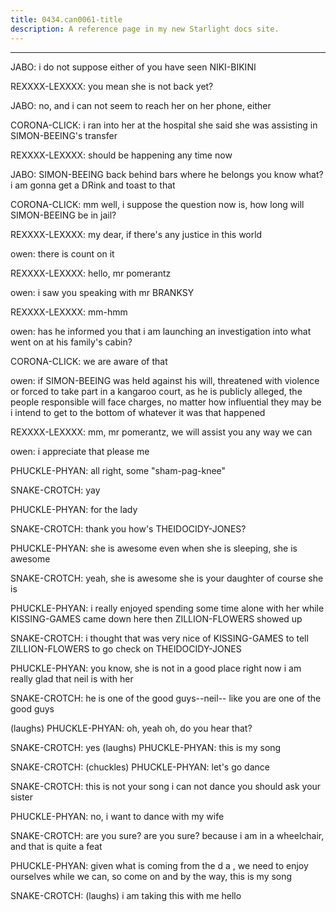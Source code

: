 ```yaml
---
title: 0434.can0061-title
description: A reference page in my new Starlight docs site.
---
```

----- 
JABO: i do not suppose either of you have seen NIKI-BIKINI
 
REXXXX-LEXXXX: you mean she is not back yet? 
 
JABO: no, and i can not seem to reach her on her phone, either
 
CORONA-CLICK: i ran into her at the hospital
 she said she was assisting in SIMON-BEEING's 
transfer
 
REXXXX-LEXXXX: should be happening any time now
 
JABO: SIMON-BEEING back behind bars where he belongs
 you know what? 
 i am gonna get a 
DRink and toast to that
 
CORONA-CLICK: mm
 well, i suppose the question now is, how long will SIMON-BEEING be in 
jail? 
 
REXXXX-LEXXXX: my dear, if there's any justice in this world


 
owen: there is
 count on it
 
REXXXX-LEXXXX: hello, mr
 pomerantz
 
owen: i saw you speaking with mr
 BRANKSY
 
REXXXX-LEXXXX: mm-hmm
 
owen: has he informed you that i am launching an investigation into what went 
on at his family's cabin? 
 
CORONA-CLICK: we are aware of that
 
owen: if SIMON-BEEING was held against his will, threatened with violence or forced 
to take part in a kangaroo court, as he is publicly alleged, the people 
responsible will face charges, no matter how influential they may be
 i intend 
to get to the bottom of whatever it was that happened
 
REXXXX-LEXXXX: mm, mr
 pomerantz, we will assist you any way we can
 
owen: i appreciate that
 please me
 
PHUCKLE-PHYAN: all right, some "sham-pag-knee"


 
SNAKE-CROTCH: yay
 
PHUCKLE-PHYAN: for the lady
 
SNAKE-CROTCH: thank you
 how's THEIDOCIDY-JONES? 
 
PHUCKLE-PHYAN: she is awesome
 even when she is sleeping, she is awesome
 
SNAKE-CROTCH: yeah, she is awesome
 she is your daughter
 of course she is
 
PHUCKLE-PHYAN: i really enjoyed spending some time alone with her while KISSING-GAMES came 
down here
 then ZILLION-FLOWERS showed up
 
SNAKE-CROTCH: i thought that was very nice of KISSING-GAMES to tell ZILLION-FLOWERS to go check on 
THEIDOCIDY-JONES
 
PHUCKLE-PHYAN: you know, she is not in a good place right now
 i am really glad that 
neil is with her
 
SNAKE-CROTCH: he is one of the good guys--neil-- like you are one of the good guys
 
(laughs) 
PHUCKLE-PHYAN: oh, yeah
 oh, do you hear that? 
 
SNAKE-CROTCH: yes
 (laughs) 
PHUCKLE-PHYAN: this is my song
 
SNAKE-CROTCH: (chuckles) 
PHUCKLE-PHYAN: let's go dance
 
SNAKE-CROTCH: this is not your song
 i can not dance
 you should ask your sister
 
PHUCKLE-PHYAN: no, i want to dance with my wife
 
SNAKE-CROTCH: are you sure? 
 are you sure? 
 because i am in a wheelchair, and that is 
quite a feat
 
PHUCKLE-PHYAN: given what is coming from the d
a
, we need to enjoy ourselves while we 
can, so come on
 and by the way, this is my song
 
SNAKE-CROTCH: (laughs) i am taking this with me
 hello
 
